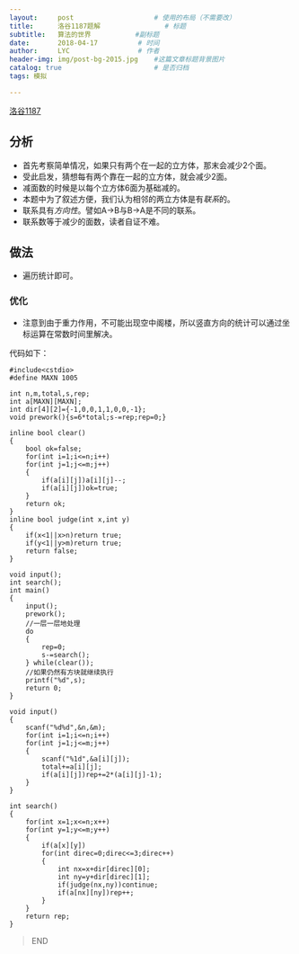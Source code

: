 ```yaml
---
layout:     post   				    # 使用的布局（不需要改）
title:      洛谷1187题解 				# 标题 
subtitle:   算法的世界           #副标题
date:       2018-04-17			# 时间
author:     LYC					# 作者
header-img: img/post-bg-2015.jpg 	#这篇文章标题背景图片
catalog: true 						# 是否归档
tags: 模拟

---
```


[洛谷1187](https://www.luogu.org/problemnew/show/P1187)

## 分析
- 首先考察简单情况，如果只有两个在一起的立方体，那末会减少2个面。
- 受此启发，猜想每有两个靠在一起的立方体，就会减少2面。
- 减面数的时候是以每个立方体6面为基础减的。
- 本题中为了叙述方便，我们认为相邻的两立方体是有*联系*的。
- 联系具有*方向性*。譬如A->B与B->A是不同的联系。
- 联系数等于减少的面数，读者自证不难。

## 做法
- 遍历统计即可。

### 优化
- 注意到由于重力作用，不可能出现空中阁楼，所以竖直方向的统计可以通过坐标运算在常数时间里解决。

代码如下：

```
#include<cstdio>
#define MAXN 1005

int n,m,total,s,rep;
int a[MAXN][MAXN];
int dir[4][2]={-1,0,0,1,1,0,0,-1};
void prework(){s=6*total;s-=rep;rep=0;}

inline bool clear()
{
    bool ok=false;
    for(int i=1;i<=n;i++)
    for(int j=1;j<=m;j++)
    {
        if(a[i][j])a[i][j]--;
        if(a[i][j])ok=true;
    }
    return ok;
}
inline bool judge(int x,int y)
{
    if(x<1||x>n)return true;
    if(y<1||y>m)return true;
    return false;
}

void input();
int search();
int main()
{
    input();
    prework();
    //一层一层地处理 
    do
    {
        rep=0;
        s-=search();
    } while(clear());
    //如果仍然有方块就继续执行 
    printf("%d",s);
    return 0;
}

void input()
{
    scanf("%d%d",&n,&m);
    for(int i=1;i<=n;i++)
    for(int j=1;j<=m;j++)
    {
        scanf("%1d",&a[i][j]);
        total+=a[i][j];
        if(a[i][j])rep+=2*(a[i][j]-1);
    }
}

int search()
{
    for(int x=1;x<=n;x++)
    for(int y=1;y<=m;y++)
    {
        if(a[x][y])
        for(int direc=0;direc<=3;direc++)
        {
            int nx=x+dir[direc][0];
            int ny=y+dir[direc][1];
            if(judge(nx,ny))continue;
            if(a[nx][ny])rep++;
        }
    }
    return rep;
}
```

> END

